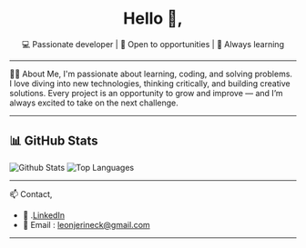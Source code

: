 <h1 align="center">Hello 👋, </h1>
<p align="center">💻 Passionate developer | 🚀 Open to opportunities | 🧠 Always learning</p>

---

👨‍💻 About Me,
I'm passionate about learning, coding, and solving problems.
I love diving into new technologies, thinking critically, and building creative solutions.
Every project is an opportunity to grow and improve — and I’m always excited to take on the next challenge.

---

📊 GitHub Stats
---
![Github Stats](https://github-readme-stats.vercel.app/api?username=Xenhoxi&show_icons=true&include_all_commits=true&count_private=true&theme=highcontrast) ![Top Languages](https://github-readme-stats.vercel.app/api/top-langs/?username=Xenhoxi&layout=compact&theme=highcontrast)

---

📫 Contact,

   - 💼 .[LinkedIn](www.linkedin.com/in/leonjerineck)
   - 📧 Email : leonjerineck@gmail.com


---
